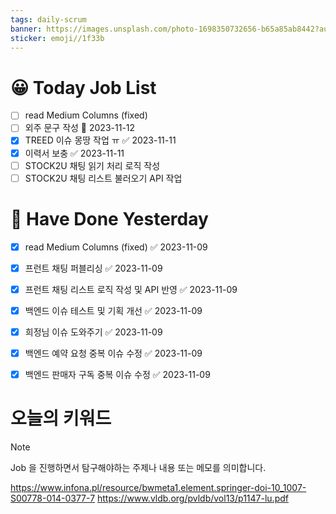 ```yaml
---
tags: daily-scrum
banner: https://images.unsplash.com/photo-1698350732656-b65a85ab8442?auto=format&fit=crop&q=80&w=2837&ixlib=rb-4.0.3&ixid=M3wxMjA3fDB8MHxwaG90by1wYWdlfHx8fGVufDB8fHx8fA%3D%3D
sticker: emoji//1f33b
---
```

#  😀 Today Job List
- [ ] read Medium Columns (fixed)
- [ ] 외주 문구 작성 📅 2023-11-12 
- [x] TREED 이슈 몽땅 작업 ㅠ ✅ 2023-11-11
- [x] 이력서 보충 ✅ 2023-11-11
- [ ] STOCK2U 채팅 읽기 처리 로직 작성
- [ ] STOCK2U 채팅 리스트 불러오기 API 작업
# 🙂 Have Done Yesterday
- [x] read Medium Columns (fixed) ✅ 2023-11-09
- [x] 프런트 채팅 퍼블리싱 ✅ 2023-11-09
- [x] 프런트 채팅 리스트 로직 작성 및 API 반영 ✅ 2023-11-09
- [x] 백엔드 이슈 테스트 및 기획 개선 ✅ 2023-11-09
- [x] 희정님 이슈 도와주기 ✅ 2023-11-09
- [x] 백엔드 예약 요청 중복 이슈 수정 ✅ 2023-11-09
- [x] 백엔드 판매자 구독 중복 이슈 수정 ✅ 2023-11-09


# 오늘의 키워드

> [!NOTE]
> Job 을 진행하면서 탐구해야하는 주제나 내용 또는 메모를 의미합니다.

https://www.infona.pl/resource/bwmeta1.element.springer-doi-10_1007-S00778-014-0377-7
https://www.vldb.org/pvldb/vol13/p1147-lu.pdf